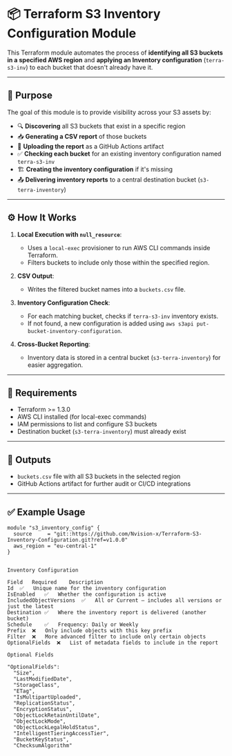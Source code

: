 # 📦 Terraform S3 Inventory Configuration Module

This Terraform module automates the process of **identifying all S3 buckets in a specified AWS region** and **applying an Inventory configuration** (`terra-s3-inv`) to each bucket that doesn't already have it.

---

## 🚀 Purpose

The goal of this module is to provide visibility across your S3 assets by:

- 🔍 **Discovering** all S3 buckets that exist in a specific region
- 📥 **Generating a CSV report** of those buckets
- 📂 **Uploading the report** as a GitHub Actions artifact
- ✅ **Checking each bucket** for an existing inventory configuration named `terra-s3-inv`
- 🏗️ **Creating the inventory configuration** if it's missing
- 📤 **Delivering inventory reports** to a central destination bucket (`s3-terra-inventory`)

---

## ⚙️ How It Works

1. **Local Execution with `null_resource`**:
   - Uses a `local-exec` provisioner to run AWS CLI commands inside Terraform.
   - Filters buckets to include only those within the specified region.

2. **CSV Output**:
   - Writes the filtered bucket names into a `buckets.csv` file.

3. **Inventory Configuration Check**:
   - For each matching bucket, checks if `terra-s3-inv` inventory exists.
   - If not found, a new configuration is added using `aws s3api put-bucket-inventory-configuration`.

4. **Cross-Bucket Reporting**:
   - Inventory data is stored in a central bucket (`s3-terra-inventory`) for easier aggregation.

---

## 📎 Requirements

- Terraform >= 1.3.0
- AWS CLI installed (for local-exec commands)
- IAM permissions to list and configure S3 buckets
- Destination bucket (`s3-terra-inventory`) must already exist

---

## 📁 Outputs

- `buckets.csv` file with all S3 buckets in the selected region
- GitHub Actions artifact for further audit or CI/CD integrations

---

## ✅ Example Usage

```hcl
module "s3_inventory_config" {
  source     = "git::https://github.com/Nvision-x/Terraform-S3-Inventory-Configuration.git?ref=v1.0.0"
  aws_region = "eu-central-1"
}


Inventory Configuration

Field	Required	Description
Id	✅	Unique name for the inventory configuration
IsEnabled	✅	Whether the configuration is active
IncludedObjectVersions	✅	All or Current — includes all versions or just the latest
Destination	✅	Where the inventory report is delivered (another bucket)
Schedule	✅	Frequency: Daily or Weekly
Prefix	❌	Only include objects with this key prefix
Filter	❌	More advanced filter to include only certain objects
OptionalFields	❌	List of metadata fields to include in the report

Optional Fields

"OptionalFields": 
  "Size",
  "LastModifiedDate",
  "StorageClass",
  "ETag",
  "IsMultipartUploaded",
  "ReplicationStatus",
  "EncryptionStatus",
  "ObjectLockRetainUntilDate",
  "ObjectLockMode",
  "ObjectLockLegalHoldStatus",
  "IntelligentTieringAccessTier",
  "BucketKeyStatus",
  "ChecksumAlgorithm"
